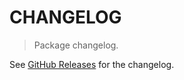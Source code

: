 # CHANGELOG

> Package changelog.

See [GitHub Releases](https://github.com/stdlib-js/stats-base-dists-levy-pdf/releases) for the changelog.